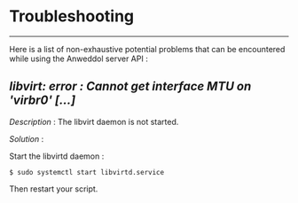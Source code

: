 # Troubleshooting

----

Here is a list of non-exhaustive potential problems that can be encountered while using the Anweddol server API :

## *libvirt:  error : Cannot get interface MTU on 'virbr0' [...]*

*Description* : The libvirt daemon is not started.

*Solution* : 

Start the libvirtd daemon : 

```
$ sudo systemctl start libvirtd.service
```

Then restart your script.